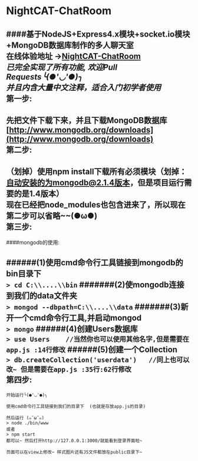 # NightCAT-ChatRoom

####基于NodeJS+Express4.x模块+socket.io模块+MongoDB数据库制作的多人聊天室<br>
**在线体验地址 →[NightCAT-ChatRoom](http://114.215.155.136/)**
<br>
*已完全实现了所有功能, 欢迎Pull Requests╰(●'◡'●)╮*
<br>
*并且内含大量中文注释，适合入门初学者使用*
<br>
第一步:
-----
先把文件下载下来，并且下载MongoDB数据库 [http://www.mongodb.org/downloads](http://www.mongodb.org/downloads)
<br>
第二步:
------
（划掉）使用npm install下载所有必须模块（划掉：自动安装的为mongodb@2.1.4版本，但是项目运行需要的是1.4版本）<br>
**现在已经把node_modules也包含进来了，所以现在第二步可以省略~~(●ω●)**
<br>
第三步:
-----
####mongodb的使用:<br>

######(1)使用cmd命令行工具链接到mongodb的bin目录下<br>
`> cd C:\\....\\bin`
#######(2)使mongodb连接到我们的data文件夹<br>
`> mongod --dbpath=C:\\....\\data`
#######(3)新开一个cmd命令行工具,并启动mongod <br>
`> mongo`
######(4)创建Users数据库<br>
`> use Users    //当然你也可以使用其他名字,但是需要在app.js :14行修改`
######(5)创建一个Collection<br>
`> db.createCollection('userdata')   //同上也可以改~ 但是需要在app.js :35行:62行修改`
<br>
第四步:
-------
    开始运行╰(●'◡'●)╮
    
    使用cmd命令行工具链接到我们的目录下  (也就是存放app.js的目录)
    
    然后运行 (๑¯ω¯๑)
    > node ./bin/www
    或者
    > npm start
    都可以~ 然后打开http://127.0.0.1:3000/就能看到登录界面啦~
    
    页面可以在view上修改~ 样式图片还有JS文件都放在public目录下~
    
